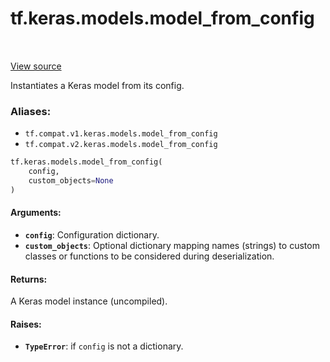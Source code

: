 <div itemscope itemtype="http://developers.google.com/ReferenceObject">
<meta itemprop="name" content="tf.keras.models.model_from_config" />
<meta itemprop="path" content="Stable" />
</div>

# tf.keras.models.model_from_config

<!-- Insert buttons -->

<table class="tfo-notebook-buttons tfo-api" align="left">
</table>

<a target="_blank" href="/code/stable/tensorflow/python/keras/saving/model_config.py">View source</a>



<!-- Start diff -->
Instantiates a Keras model from its config.

### Aliases:

* `tf.compat.v1.keras.models.model_from_config`
* `tf.compat.v2.keras.models.model_from_config`


``` python
tf.keras.models.model_from_config(
    config,
    custom_objects=None
)
```



<!-- Placeholder for "Used in" -->


#### Arguments:


* <b>`config`</b>: Configuration dictionary.
* <b>`custom_objects`</b>: Optional dictionary mapping names
    (strings) to custom classes or functions to be
    considered during deserialization.


#### Returns:

A Keras model instance (uncompiled).



#### Raises:


* <b>`TypeError`</b>: if `config` is not a dictionary.